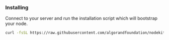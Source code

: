 ### Installing

Connect to your server and run the installation script which will bootstrap your node.

```bash
curl -fsSL https://raw.githubusercontent.com/algorandfoundation/nodekit/refs/heads/main/install.sh | bash
```